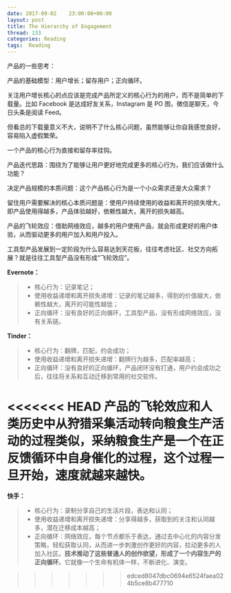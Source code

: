 ```yaml
---
date: 2017-09-02    23:00:00+00:00
layout: post
title: The Hierarchy of Engagement
thread: 133
categories: Reading
tags:  Reading
---
```




产品的一些思考：



产品的基础模型：用户增长；留存用户；正向循环。

关注用户增长核心的点应该是完成产品所定义的核心行为的用户，而不是简单的下载量。比如 Facebook 是达成好友关系，Instagram 是 PO 图，微信是聊天，今日头条是阅读  Feed。

但看总的下载量意义不大，说明不了什么核心问题，虽然能够让你自我感觉良好，容易陷入虚假繁荣。

一个产品的核心行为直接和留存率挂钩。

产品迭代思路：围绕为了能够让用户更好地完成更多的核心行为，我们应该做什么功能？

决定产品规模的本质问题：这个产品核心行为是一个小众需求还是大众需求？

留住用户需要解决的核心本质问题是：使用户持续使用的收益和离开的损失增大，即产品使用得越多，产品体验越好，依赖性越大，离开的损失越高。

产品的飞轮效应：借助网络效应，越多的用户使用产品，就会形成更好的用户体验，从而驱动更多的用户加入和用户投入。

工具型产品发展到一定阶段为什么容易达到天花板，往往考虑社区、社交方向拓展？就是往往工具型产品没有形成“飞轮效应”。

**Evernote：**

> * 核心行为：记录笔记；
> * 使用收益递增和离开损失递增：记录的笔记越多，得到的价值越大，依赖性越大，离开的可能性越低；
> * 正向循环：没有良好的正向循环，工具型产品，没有形成网络效应，没有关系链。

**Tinder：**

> * 核心行为：翻牌，匹配，约会成功；
> * 使用收益递增和离开损失递增：翻牌行为越多，匹配率越高；
> * 正向循环：没有良好的正向循环，产品闭环没有打通，用户约会成功之后，往往将关系和互动迁移到常用的社交软件。

<<<<<<< HEAD
产品的飞轮效应和人类历史中从狩猎采集活动转向粮食生产活动的过程类似，采纳粮食生产是一个在正反馈循环中自身催化的过程，这个过程一旦开始，速度就越来越快。
=======
**快手：**

> * 核心行为：录制分享自己的生活片段，表达和认同；
> * 使用收益递增和离开损失递增：分享得越多，获取到的关注和认同越多，潜在迁移成本越高；
> * 正向循环：网络效应，每个节点都乐于表达，通过去中心化的内容分发策略，轻松获取认同，从而进一步刺激创作更好的内容，拉动更多的人加入社区。**技术推动了这些普通人的创作欲望，形成了一个内容生产的正向循环**。它就像一个生命有机体一样，不断进化、演变。


>>>>>>> edced8047dbc0694e6524faea024b5ce8b477710

